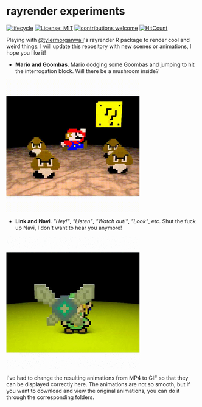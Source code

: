 # rayrender experiments

<!-- badges: start -->
[![lifecycle](https://img.shields.io/badge/lifecycle-experimental-orange.svg)](https://www.tidyverse.org/lifecycle/#experimental)
[![License: MIT](https://img.shields.io/badge/License-MIT-blue.svg)](https://opensource.org/licenses/MIT)
[![contributions welcome](https://img.shields.io/badge/contributions-welcome-brightgreen.svg?style=flat)](https://github.com/dwyl/esta/issues)
[![HitCount](http://hits.dwyl.com/xavivg91/rayrender-experiments.svg)](http://hits.dwyl.com/xavivg91/rayrender-experiments)
<!-- badges: end -->

Playing with [@tylermorganwall](https://twitter.com/tylermorganwall)'s rayrender R package to render cool and weird things. I will update this repository with new scenes or animations, I hope you like it!

* **Mario and Goombas**. Mario dodging some Goombas and jumping to hit the interrogation block. Will there be a mushroom inside?

<img src='Mario and Goombas/mario-and-goombas.gif' align="center" height="350" /></a>

* **Link and Navi**. _"Hey!"_, _"Listen"_, _"Watch out!"_, _"Look"_, etc. Shut the fuck up Navi, I don't want to hear you anymore!

<img src='Link and Navi/link-and-navi.gif' align="center" height="350" /></a>

I've had to change the resulting animations from MP4 to GIF so that they can be displayed correctly here. The animations are not so smooth, but if you want to download and view the original animations, you can do it through the corresponding folders.


